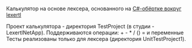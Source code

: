 



Калькулятор на основе лексера, основанного на <a href="https://github.com/KonstantinGeist">C#-обёртке вокруг lexertl</a>

Проект калькулятора - директория TestProject (в студии - LexertlNetApp).
Поддерживаются операции: + - * / () = и переменные
Тесты реализованы только для лексера (директория UnitTestProject1).
